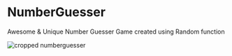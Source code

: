# NumberGuesser
Awesome & Unique Number Guesser Game created using Random function

![cropped numberguesser](https://user-images.githubusercontent.com/26891887/29496478-3d20dbe8-85f1-11e7-9a59-3a493eac477d.JPG)

